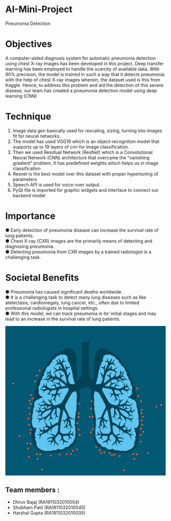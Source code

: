 # AI-Mini-Project
 Pneumonia Detection

# Objectives
A computer-aided diagnosis system for
automatic pneumonia detection using chest
X-ray images has been developed in this project.
Deep transfer learning has been employed to
handle the scarcity of available data.
With 90% precision, the model is trained in such
a way that it detects pneumonia with the help of
chest X-ray images wherein, the dataset used is
this from Kaggle.
Hence, to address this problem and aid the
detection of this severe disease, our team has
created a pneumonia detection model using
deep learning (CNN)

# Technique
1. Image data gen basically used for rescaling, sizing,
turning into images fit for neural networks.
2. The model has used VGG19 which is an
object-recognition model that supports up to 19 layers of
cnn for image classification.
3. Then we used Residual Network (ResNet) which is a
Convolutional Neural Network (CNN) architecture that
overcame the “vanishing gradient” problem, It has
predefined weights which helps us in image
classification
4. Resnet is the best model over this dataset with proper
hypertuning of parameters
5. Speech API is used for voice-over output.
6. PyQt file is imported for graphic widgets and interface
to connect our backend model

# Importance
● Early detection of pneumonia disease can increase
the survival rate of lung patients. <br>
● Chest X-ray (CXR) images are the primarily means
of detecting and diagnosing pneumonia. <br>
● Detecting pneumonia from CXR images by a trained
radiologist is a challenging task. <br>

# Societal Benefits
● Pneumonia has caused significant deaths worldwide.<br>
● It is a challenging task to detect many lung diseases
such as like atelectasis, cardiomegaly, lung cancer,
etc., often due to limited professional radiologists in
hospital settings.<br>
● With this model, we can track pneumonia in its’ initial
stages and may lead to an increase in the survival rate
of lung patients.

 <div align="center">
	<img src="https://github.com/DhruvBajaj01/AI-Mini-Project/blob/main/picture.gif">
</div>	

## Team members :
- Dhruv Bajaj (RA1911032010054)
- Shubham Patil (RA1911032010045)
- Harshal Gupta (RA1911032010035)
